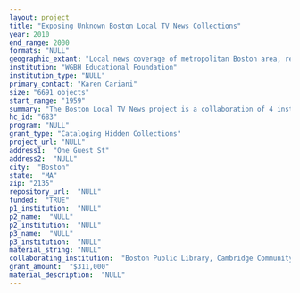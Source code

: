 ```yaml
--- 
layout: project 
title: "Exposing Unknown Boston Local TV News Collections"
year: 2010
end_range: 2000
formats: "NULL"
geographic_extant: "Local news coverage of metropolitan Boston area, regional New England stories, national news stories originating in Boston or as presented locally."
institution: "WGBH Educational Foundation"
institution_type: "NULL"
primary_contact: "Karen Cariani"
size: "6691 objects"
start_range: "1959"
summary: "The Boston Local TV News project is a collaboration of 4 institutions and their local tv news collections - the Boston Public Library (BPL), Northeast Historic Film (NHF), WGBH, and Cambridge Community TV (CCTV)- to provide a catalog of 40 years of Boston news history. The materials to be catalogued are the collections of the BPL and NHF. These 2 collections include materials from the early 1960 to the 1980’s. Local news broadcasts spanning these years reflect the issues and concerns of many communities across the nation: politics both local and national, poverty, antiwar protests, affirmative action, women’s rights, anti-apartheid activity, environmental awakening, changes in health care, and new medical advances. Local sports coverage spotlights the thoughts and reactions of players, coaches and fans. The BPL holds an estimate of 2,230 cans of 16 mm film and about 300 videotapes on varying formats. These materials are from the commercial TV station WHDH, a CBS and ABC affiliate and UPN 38, an independent local Boston station. The NHF collection is from the station WCVB, an ABC affiliate. It holds an estimate of 4,000 cans of 16 mm. film and over 500 videotapes of major stories considered to be of long-term importance. From March 1972 through 1979, the station provided more local programming than any other commercial station in the US. Community affairs and news were given a priority and the result was wide ranging and in-depth coverage of Greater Boston and New England."
hc_id: "683"
program: "NULL"
grant_type: "Cataloging Hidden Collections"
project_url: "NULL"
address1:  "One Guest St"
address2:  "NULL"
city:  "Boston"
state:  "MA"
zip: "2135"
repository_url:  "NULL"
funded:  "TRUE"
p1_institution:  "NULL"
p2_name:  "NULL"
p2_institution:  "NULL"
p3_name:  "NULL"
p3_institution:  "NULL"
material_string: "NULL"
collaborating_institution:  "Boston Public Library, Cambridge Community Television, Northeast Historic Film"
grant_amount:  "$311,000"
material_description:  "NULL"
---
```

